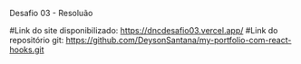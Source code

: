 Desafio 03 - Resoluão

#Link do site disponibilizado: https://dncdesafio03.vercel.app/
#Link do repositório git: https://github.com/DeysonSantana/my-portfolio-com-react-hooks.git